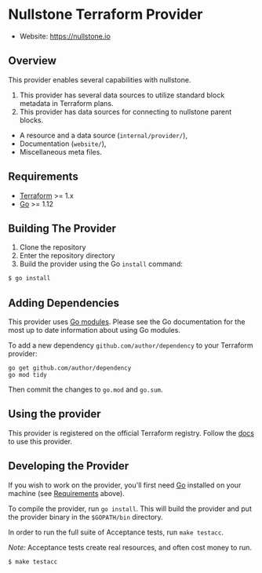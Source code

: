 # Nullstone Terraform Provider

- Website: https://nullstone.io

## Overview

This provider enables several capabilities with nullstone.
1. This provider has several data sources to utilize standard block metadata in Terraform plans.
2. This provider has data sources for connecting to nullstone parent blocks.

 - A resource and a data source (`internal/provider/`),
 - Documentation (`website/`),
 - Miscellaneous meta files.

Requirements
------------

-	[Terraform](https://www.terraform.io/downloads.html) >= 1.x
-	[Go](https://golang.org/doc/install) >= 1.12

Building The Provider
---------------------

1. Clone the repository
1. Enter the repository directory
1. Build the provider using the Go `install` command: 
```sh
$ go install
```

Adding Dependencies
---------------------

This provider uses [Go modules](https://github.com/golang/go/wiki/Modules).
Please see the Go documentation for the most up to date information about using Go modules.

To add a new dependency `github.com/author/dependency` to your Terraform provider:

```
go get github.com/author/dependency
go mod tidy
```

Then commit the changes to `go.mod` and `go.sum`.


Using the provider
----------------------

This provider is registered on the official Terraform registry. Follow the [docs](https://registry.terraform.io/providers/nullstone-io/ns/latest/docs) to use this provider.

Developing the Provider
---------------------------

If you wish to work on the provider, you'll first need [Go](http://www.golang.org) installed on your machine (see [Requirements](#requirements) above).

To compile the provider, run `go install`. This will build the provider and put the provider binary in the `$GOPATH/bin` directory.

In order to run the full suite of Acceptance tests, run `make testacc`.

*Note:* Acceptance tests create real resources, and often cost money to run.

```sh
$ make testacc
```